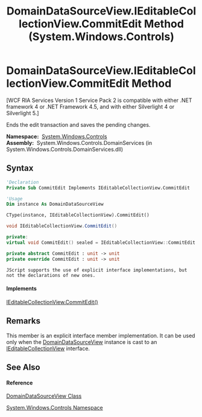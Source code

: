 ﻿---
title: DomainDataSourceView.IEditableCollectionView.CommitEdit Method  (System.Windows.Controls)
TOCTitle: IEditableCollectionView.CommitEdit Method
ms:assetid: M:System.Windows.Controls.DomainDataSourceView.System#ComponentModel#IEditableCollectionView#CommitEdit
ms:mtpsurl: https://msdn.microsoft.com/en-us/library/Ff422593(v=VS.91)
ms:contentKeyID: 28754965
ms.date: 01/27/2012
mtps_version: v=VS.91
f1_keywords:
- System.Windows.Controls.DomainDataSourceView.IEditableCollectionView.CommitEdit
dev_langs:
- CSharp
- JScript
- VB
- FSharp
- c++
api_location:
- System.Windows.Controls.DomainServices.dll
api_name:
- System.Windows.Controls.DomainDataSourceView.CommitEdit
api_type:
- Managed
topic_type:
- apiref
- kbSyntax
product_family_name: VS
ROBOTS: INDEX,FOLLOW
---

# DomainDataSourceView.IEditableCollectionView.CommitEdit Method

\[WCF RIA Services Version 1 Service Pack 2 is compatible with either .NET framework 4 or .NET Framework 4.5, and with either Silverlight 4 or Silverlight 5.\]

Ends the edit transaction and saves the pending changes.

**Namespace:**  [System.Windows.Controls](ms590941\(v=vs.91\).md)  
**Assembly:**  System.Windows.Controls.DomainServices (in System.Windows.Controls.DomainServices.dll)

## Syntax

``` vb
'Declaration
Private Sub CommitEdit Implements IEditableCollectionView.CommitEdit
```

``` vb
'Usage
Dim instance As DomainDataSourceView

CType(instance, IEditableCollectionView).CommitEdit()
```

``` csharp
void IEditableCollectionView.CommitEdit()
```

``` c++
private:
virtual void CommitEdit() sealed = IEditableCollectionView::CommitEdit
```

``` fsharp
private abstract CommitEdit : unit -> unit 
private override CommitEdit : unit -> unit 
```

``` jscript
JScript supports the use of explicit interface implementations, but not the declarations of new ones.
```

#### Implements

[IEditableCollectionView.CommitEdit()](https://msdn.microsoft.com/en-us/library/Cc490995)  

## Remarks

This member is an explicit interface member implementation. It can be used only when the [DomainDataSourceView](ff422675\(v=vs.91\).md) instance is cast to an [IEditableCollectionView](https://msdn.microsoft.com/en-us/library/Cc452090) interface.

## See Also

#### Reference

[DomainDataSourceView Class](ff422675\(v=vs.91\).md)

[System.Windows.Controls Namespace](ms590941\(v=vs.91\).md)

